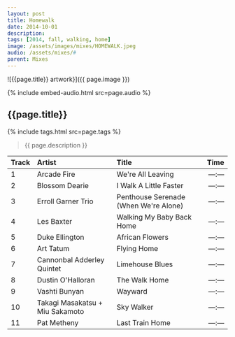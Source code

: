 ```yaml
---
layout: post
title: Homewalk
date: 2014-10-01
description: 
tags: [2014, fall, walking, home]
image: /assets/images/mixes/HOMEWALK.jpeg
audio: /assets/mixes/#
parent: Mixes
---
```


![{{page.title}} artwork}]({{ page.image }})

{% include embed-audio.html src=page.audio %}

## {{page.title}}
{% include tags.html src=page.tags %}
>{{ page.description }}

| Track | Artist                          | Title                                      |   Time |
|:------|:--------------------------------|:-------------------------------------------|-------:|
| 1     | Arcade Fire                     | We're All Leaving                          |  —:—   |
| 2     | Blossom Dearie                  | I Walk A Little Faster                     |  —:—   |
| 3     | Erroll Garner Trio              | Penthouse Serenade (When We're Alone)      |  —:—   |
| 4     | Les Baxter                      | Walking My Baby Back Home                  |  —:—   |
| 5     | Duke Ellington                  | African Flowers                            |  —:—   |
| 6     | Art Tatum                       | Flying Home                                |  —:—   |
| 7     | Cannonbal Adderley Quintet      | Limehouse Blues                            |  —:—   |
| 8     | Dustin O'Halloran               | The Walk Home                              |  —:—   |
| 9     | Vashti Bunyan                   | Wayward                                    |  —:—   |
| 10    | Takagi Masakatsu + Miu Sakamoto | Sky Walker                                 |  —:—   |
| 11    | Pat Metheny                     | Last Train Home                            |  —:—   |
